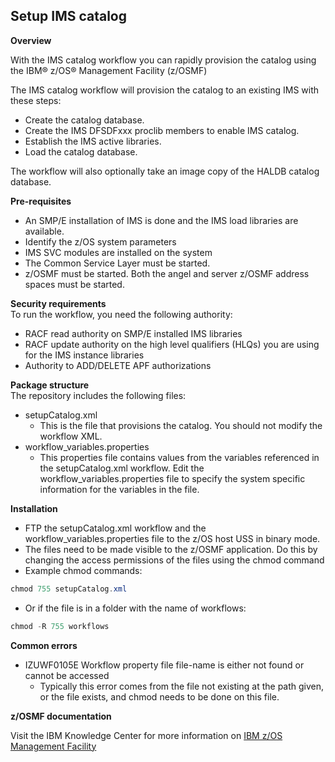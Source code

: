 ## Setup IMS catalog

**Overview**

With the IMS catalog workflow you can rapidly provision the catalog using the IBM® z/OS® Management Facility (z/OSMF)

The IMS catalog workflow will provision the catalog to an existing IMS with these steps:
* Create the catalog database.
* Create the IMS DFSDFxxx proclib members to enable IMS catalog.
* Establish the IMS active libraries.
* Load the catalog database.

The workflow will also optionally take an image copy of the HALDB catalog database.

**Pre-requisites**
* An SMP/E installation of IMS is done and the IMS load libraries are available.
* Identify the z/OS system parameters
* IMS SVC modules are installed on the system
* The Common Service Layer must be started.
* z/OSMF must be started. Both the angel and server z/OSMF address spaces must be started. 

**Security requirements**  
To run the workflow, you need the following authority:
* RACF read authority on SMP/E installed IMS libraries
* RACF update authority on the high level qualifiers (HLQs) you are using for the IMS instance libraries
* Authority to ADD/DELETE APF authorizations

**Package structure**  
The repository includes the following files:
* setupCatalog.xml
  * This is the file that provisions the catalog. You should not modify the workflow XML.
* workflow_variables.properties
  * This properties file contains values from the variables referenced in the setupCatalog.xml workflow. Edit the workflow_variables.properties file to specify the system specific information for the variables in the file. 

**Installation**  
* FTP the setupCatalog.xml workflow and the workflow_variables.properties file to the z/OS host USS in binary mode.
* The files need to be made visible to the z/OSMF application.  Do this by changing the access permissions of the files using the chmod command
* Example chmod commands: 
```Java
chmod 755 setupCatalog.xml
```
* Or if the file is in a folder with the name of workflows:
```Java 
chmod -R 755 workflows
```

**Common errors**
* IZUWF0105E   Workflow property file file-name is either not found or cannot be accessed
  * Typically this error comes from the file not existing at the path given, or the file exists, and chmod needs to be done on this file.


**z/OSMF documentation**

Visit the IBM Knowledge Center for more information on [IBM z/OS Management Facility](https://www.ibm.com/support/knowledgecenter/search/IBM%20z%2FOS%20Management%20Facility?scope=SSLTBW_2.2.0)
